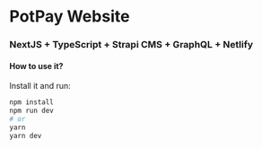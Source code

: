 # PotPay Website

### NextJS + TypeScript + Strapi CMS + GraphQL + Netlify

#### How to use it?

Install it and run:

```bash
npm install
npm run dev
# or
yarn
yarn dev
```
